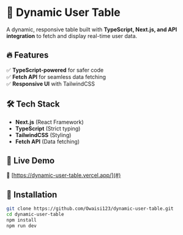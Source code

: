 # 🚀 Dynamic User Table  

A dynamic, responsive table built with **TypeScript, Next.js, and API integration** to fetch and display real-time user data.  

## 🔥 Features  
✅ **TypeScript-powered** for safer code  
✅ **Fetch API** for seamless data fetching  
✅ **Responsive UI** with TailwindCSS  

## 🛠️ Tech Stack  
- **Next.js** (React Framework)  
- **TypeScript** (Strict typing)  
- **TailwindCSS** (Styling)  
- **Fetch API** (Data fetching)  

## 🚀 Live Demo  
🔗 [https://dynamic-user-table.vercel.app/](#)  

## 📌 Installation  
```bash
git clone https://github.com/Owaisi123/dynamic-user-table.git  
cd dynamic-user-table  
npm install  
npm run dev  
